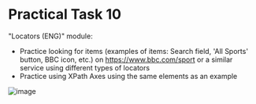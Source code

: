 # Practical Task 10
"Locators (ENG)" module:

- Practice looking for items (examples of items: Search field, 'All Sports' button, BBC icon, etc.) on https://www.bbc.com/sport or a similar service using different types of locators
- Practice using XPath Axes using the same elements as an example

![image](https://user-images.githubusercontent.com/50228202/214877277-34a82052-4718-4901-97c7-ebc46d7aa876.png)
